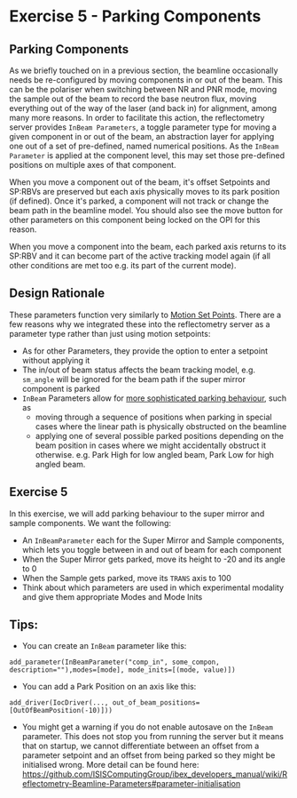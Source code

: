 # Exercise 5 - Parking Components

## Parking Components

As we briefly touched on in a previous section, the beamline occasionally needs be re-configured by moving components in or out of the beam. This can be the polariser when switching between NR and PNR mode, moving the sample out of the beam to record the base neutron flux, moving everything out of the way of the laser (and back in) for alignment, among many more reasons. In order to facilitate this action, the reflectometry server provides `InBeam Parameters`, a toggle parameter type for moving a given component in or out of the beam, an abstraction layer for applying one out of a set of pre-defined, named numerical positions. As the `InBeam Parameter` is applied at the component level, this may set those pre-defined positions on multiple axes of that component. 

When you move a component out of the beam, it's offset Setpoints and SP:RBVs are preserved but each axis physically moves to its park position (if defined). Once it's parked, a component will not track or change the beam path in the beamline model. You should also see the move button for other parameters on this component being locked on the OPI for this reason.

When you move a component into the beam, each parked axis returns to its SP:RBV and it can become part of the active tracking model again (if all other conditions are met too e.g. its part of the current mode).

## Design Rationale
These parameters function very similarly to [Motion Set Points](https://github.com/ISISComputingGroup/ibex_developers_manual/wiki/Motion-Set-points). There are a few reasons why we integrated these into the reflectometry server as a parameter type rather than just using motion setpoints:
- As for other Parameters, they provide the option to enter a setpoint without applying it
- The in/out of beam status affects the beam tracking model, e.g. `sm_angle` will be ignored for the beam path if the super mirror component is parked
- `InBeam` Parameters allow for [more sophisticated parking behaviour](https://github.com/ISISComputingGroup/ibex_developers_manual/wiki/Reflectometry-Composite-Driving-Layer#out-of-beam-positions-and-parking-sequences), such as 
    - moving through a sequence of positions when parking in special cases where the linear path is physically obstructed on the beamline
    - applying one of several possible parked positions depending on the beam position in cases where we might accidentally obstruct it otherwise. e.g. Park High for low angled beam, Park Low for high angled beam.

## Exercise 5

In this exercise, we will add parking behaviour to the super mirror and sample components. We want the following:
- An `InBeamParameter` each for the Super Mirror and Sample components, which lets you toggle between in and out of beam for each component
- When the Super Mirror gets parked, move its height to -20 and its angle to 0
- When the Sample gets parked, move its `TRANS` axis to 100
- Think about which parameters are used in which experimental modality and give them appropriate Modes and Mode Inits

## Tips:

- You can create an `InBeam` parameter like this: 

`add_parameter(InBeamParameter("comp_in", some_compon, description=""),modes=[mode], mode_inits=[(mode, value)])`

- You can add a Park Position on an axis like this:

`add_driver(IocDriver(..., out_of_beam_positions=[OutOfBeamPosition(-10)]))`

- You might get a warning if you do not enable autosave on the `InBeam` parameter. This  does not stop you from running the server but it means that on startup, we cannot differentiate between an offset from a parameter setpoint and an offset from being parked so they might be initialised wrong. More detail can be found here: https://github.com/ISISComputingGroup/ibex_developers_manual/wiki/Reflectometry-Beamline-Parameters#parameter-initialisation

